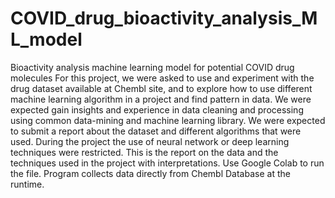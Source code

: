 # COVID_drug_bioactivity_analysis_ML_model
Bioactivity analysis machine learning model for potential COVID drug molecules
For this project, we were asked to use and experiment with the drug dataset available at Chembl site, and to explore how to use different machine learning algorithm in a project and find pattern in data.
We were expected gain insights and experience in data cleaning and processing using common data-mining and machine learning library.
We were expected to submit a report about the dataset and different algorithms that were used.
During the project the use of neural network or deep learning techniques were restricted.
This is the report on the data and the techniques used in the project with interpretations.
Use Google Colab to run the file. 
Program collects data directly from Chembl Database at the runtime.


